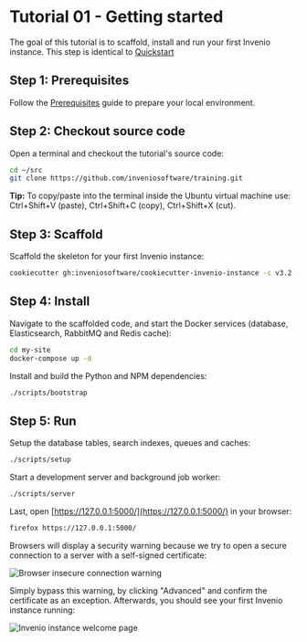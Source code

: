 # Tutorial 01 - Getting started

The goal of this tutorial is to scaffold, install and run your first Invenio
instance. This step is identical to [Quickstart](https://invenio.readthedocs.io/en/latest/quickstart/quickstart.html)

## Step 1: Prerequisites

Follow the [Prerequisites](../00-prerequisites/) guide to prepare your local environment.

## Step 2: Checkout source code

Open a terminal and checkout the tutorial's source code:

```bash
cd ~/src
git clone https://github.com/inveniosoftware/training.git
```

**Tip:** To copy/paste into the terminal inside the Ubuntu virtual machine
use: Ctrl+Shift+V (paste), Ctrl+Shift+C (copy), Ctrl+Shift+X (cut).

## Step 3: Scaffold

Scaffold the skeleton for your first Invenio instance:

```bash
cookiecutter gh:inveniosoftware/cookiecutter-invenio-instance -c v3.2 --no-input
```

## Step 4: Install

Navigate to the scaffolded code, and start the Docker services (database, Elasticsearch, RabbitMQ and Redis cache):

```bash
cd my-site
docker-compose up -d
```

Install and build the Python and NPM dependencies:

```bash
./scripts/bootstrap
```

## Step 5: Run

Setup the database tables, search indexes, queues and caches:

```bash
./scripts/setup
```

Start a development server and background job worker:

```bash
./scripts/server
```

Last, open [https://127.0.0.1:5000/](https://127.0.0.1:5000/) in your browser:

```bash
firefox https://127.0.0.1:5000/
```

Browsers will display a security warning because we try to open a secure connection to a server with a self-signed certificate:

![Browser insecure connection warning](security-warning.png)

Simply bypass this warning, by clicking "Advanced" and confirm the certificate as an exception.
Afterwards, you should see your first Invenio instance running:

![Invenio instance welcome page](mysite-running.png)
